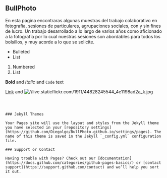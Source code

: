 ## BullPhoto

En esta pagina encontraras algunas muestras del trabajo colaborativo en fotografía, sesiones de particulares, agrupaciones sociales, con y sin fines de lucro.
Un trabajo desarrollado a lo largo de varios años como aficionado a la fotografía por lo cual nuestras sesiones son abordables para todos los bolsillos, y muy acorde a lo que se solicite.





- Bulleted
- List

1. Numbered
2. List

**Bold** and _Italic_ and `Code` text

[Link](url) and ![//live.staticflickr.com/1911/44828245544_4e1198ad2a_k.jpg](src)
```



### Jekyll Themes

Your Pages site will use the layout and styles from the Jekyll theme you have selected in your [repository settings](https://github.com/Diegolgo/BullPhoto.github.io/settings/pages). The name of this theme is saved in the Jekyll `_config.yml` configuration file.

### Support or Contact

Having trouble with Pages? Check out our [documentation](https://docs.github.com/categories/github-pages-basics/) or [contact support](https://support.github.com/contact) and we’ll help you sort it out.

